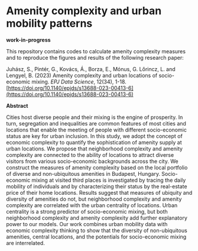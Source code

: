 # Amenity complexity and urban mobility patterns

**work-in-progress**

This repository contains codes to calculate amenity complexity measures and to reproduce the figures and results of the following research paper:

Juhász, S., Pintér, G., Kovács, Á., Borza, E., Mónus, G. Lőrincz, L. and Lengyel, B. (2023) Amenity complexity and urban locations of socio-economic mixing. *EPJ Data Science*, 12(34), 1-18. [https://doi.org/10.1140/epjds/s13688-023-00413-6](https://doi.org/10.1140/epjds/s13688-023-00413-6)

**Abstract**

Cities host diverse people and their mixing is the engine of prosperity. In turn, segregation and inequalities are common features of most cities and locations that enable the meeting of people with different socio-economic status are key for urban inclusion. In this study, we adopt the concept of economic complexity to quantify the sophistication of amenity supply at urban locations. We propose that neighborhood complexity and amenity complexity are connected to the ability of locations to attract diverse visitors from various socio-economic backgrounds across the city. We construct the measures of amenity complexity based on the local portfolio of diverse and non-ubiquitous amenities in Budapest, Hungary. Socio-economic mixing at visited third places is investigated by tracing the daily mobility of individuals and by characterizing their status by the real-estate price of their home locations. Results suggest that measures of ubiquity and diversity of amenities do not, but neighborhood complexity and amenity complexity are correlated with the urban centrality of locations. Urban centrality is a strong predictor of socio-economic mixing, but both neighborhood complexity and amenity complexity add further explanatory power to our models. Our work combines urban mobility data with economic complexity thinking to show that the diversity of non-ubiquitous amenities, central locations, and the potentials for socio-economic mixing are interrelated.